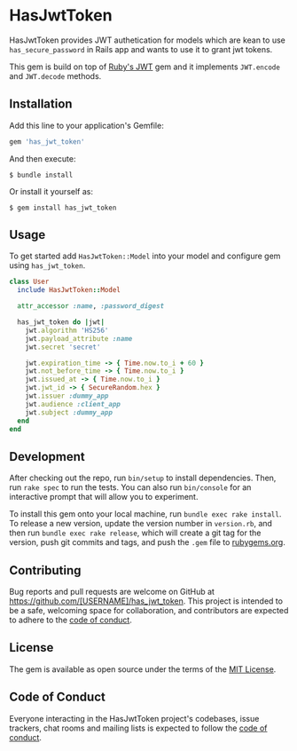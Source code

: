 # HasJwtToken

HasJwtToken provides JWT authetication for models which are kean to use `has_secure_password` in Rails app and wants to use it to grant jwt tokens.

This gem is build on top of [Ruby's JWT](https://github.com/jwt/ruby-jwt) gem and it implements `JWT.encode` and `JWT.decode` methods.

## Installation

Add this line to your application's Gemfile:

```ruby
gem 'has_jwt_token'
```

And then execute:

    $ bundle install

Or install it yourself as:

    $ gem install has_jwt_token

## Usage
To get started add `HasJwtToken::Model` into your model and configure gem using `has_jwt_token`.

```ruby
class User
  include HasJwtToken::Model

  attr_accessor :name, :password_digest

  has_jwt_token do |jwt|
    jwt.algorithm 'HS256'
    jwt.payload_attribute :name
    jwt.secret 'secret'

    jwt.expiration_time -> { Time.now.to_i + 60 }
    jwt.not_before_time -> { Time.now.to_i }
    jwt.issued_at -> { Time.now.to_i }
    jwt.jwt_id -> { SecureRandom.hex }
    jwt.issuer :dummy_app
    jwt.audience :client_app
    jwt.subject :dummy_app
  end
end
```

## Development

After checking out the repo, run `bin/setup` to install dependencies. Then, run `rake spec` to run the tests. You can also run `bin/console` for an interactive prompt that will allow you to experiment.

To install this gem onto your local machine, run `bundle exec rake install`. To release a new version, update the version number in `version.rb`, and then run `bundle exec rake release`, which will create a git tag for the version, push git commits and tags, and push the `.gem` file to [rubygems.org](https://rubygems.org).

## Contributing

Bug reports and pull requests are welcome on GitHub at https://github.com/[USERNAME]/has_jwt_token. This project is intended to be a safe, welcoming space for collaboration, and contributors are expected to adhere to the [code of conduct](https://github.com/[USERNAME]/has_jwt_token/blob/master/CODE_OF_CONDUCT.md).


## License

The gem is available as open source under the terms of the [MIT License](https://opensource.org/licenses/MIT).

## Code of Conduct

Everyone interacting in the HasJwtToken project's codebases, issue trackers, chat rooms and mailing lists is expected to follow the [code of conduct](https://github.com/[USERNAME]/has_jwt_token/blob/master/CODE_OF_CONDUCT.md).
